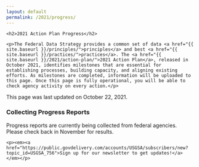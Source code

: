 ```yaml
---
layout: default
permalink: /2021/progress/
---
```


 <div class="usa-overlay"></div>

  <main class="usa-grid usa-section page-{{ page.title | downcase }}" id="main-content">

	<h2>2021 Action Plan Progress</h2>

	<p>The Federal Data Strategy provides a common set of data <a href="{{ site.baseurl }}/principles/">principles</a> and best <a href="{{ site.baseurl }}/practices/">practices</a>. The <a href="{{ site.baseurl }}/2021/action-plan/">2021 Action Plan</a>, released in October 2021, identifies milestones that are essential for establishing processes, building capacity, and aligning existing efforts. As milestones are completed, information will be uploaded to this page. Once this page is fully operational, you will be able to check agency activity on every action.</p>
	  
  <p>This page was last updated on October 22, 2021.</p>
  
  <h3>Collecting Progress Reports</h3>
  
  <p>Progress reports are currently being collected from federal agencies. Please check back in November for results.</p>

	<p><em><a href="https://public.govdelivery.com/accounts/USGSA/subscribers/new?topic_id=USGSA_756">Sign up for our newsletter to get updates!</a></em></p>
